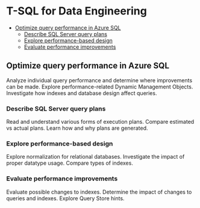 # T-SQL for Data Engineering

* <a href="#section1">Optimize query performance in Azure SQL</a>
  * <a href="#section1-1">Describe SQL Server query plans</a>
  * <a href="#section1-2">Explore performance-based design</a>
  * <a href="#section1-3">Evaluate performance improvements</a>
  
##  <h2 id="section1">Optimize query performance in Azure SQL

Analyze individual query performance and determine where improvements can be made. Explore performance-related Dynamic Management Objects. Investigate how indexes and database design affect queries.


### <h3 id="section1-1">Describe SQL Server query plans

Read and understand various forms of execution plans. Compare estimated vs actual plans. Learn how and why plans are generated.

### <h3 id="section1-2">Explore performance-based design

Explore normalization for relational databases. Investigate the impact of proper datatype usage. Compare types of indexes.

### <h3 id="section1-3">Evaluate performance improvements

Evaluate possible changes to indexes. Determine the impact of changes to queries and indexes. Explore Query Store hints.
